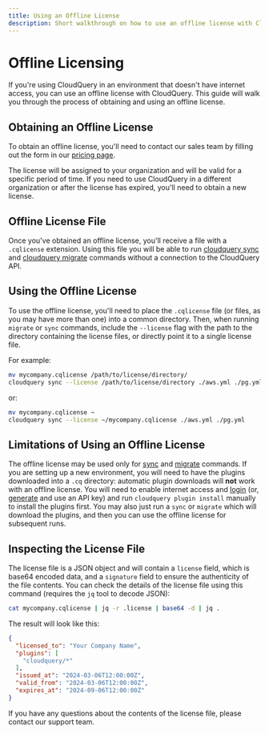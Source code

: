 ```yaml
---
title: Using an Offline License
description: Short walkthrough on how to use an offline license with CloudQuery
---
```


# Offline Licensing

If you're using CloudQuery in an environment that doesn't have internet access, you can use an offline license with CloudQuery.
This guide will walk you through the process of obtaining and using an offline license.

## Obtaining an Offline License

To obtain an offline license, you'll need to contact our sales team by filling out the form in our [pricing page](https://www.cloudquery.io/pricing).

The license will be assigned to your organization and will be valid for a specific period of time.
If you need to use CloudQuery in a different organization or after the license has expired, you'll need to obtain a new license.

## Offline License File

Once you've obtained an offline license, you'll receive a file with a `.cqlicense` extension.  Using this file you will be able to run [cloudquery sync](/docs/reference/cli/cloudquery_sync) and [cloudquery migrate](/docs/reference/cli/cloudquery_migrate) commands without a connection to the CloudQuery API. 

## Using the Offline License

To use the offline license, you'll need to place the `.cqlicense` file (or files, as you may have more than one) into a common directory.  Then, when running `migrate` or `sync` commands, include the `--license` flag with the path to the directory containing the license files, or directly point it to a single license file.

For example:

```bash
mv mycompany.cqlicense /path/to/license/directory/
cloudquery sync --license /path/to/license/directory ./aws.yml ./pg.yml
```

or:

```bash
mv mycompany.cqlicense ~
cloudquery sync --license ~/mycompany.cqlicense ./aws.yml ./pg.yml
````

## Limitations of Using an Offline License

The offline license may be used only for [sync](/docs/reference/cli/cloudquery_sync) and [migrate](/docs/reference/cli/cloudquery_migrate) commands.
If you are setting up a new environment, you will need to have the plugins downloaded into a `.cq` directory: automatic plugin downloads will **not** work with an offline license.
You will need to enable internet access and [login](/docs/reference/cli/cloudquery_login) (or, [generate](/docs/deployment/generate-api-key) and use an API key) and run `cloudquery plugin install` manually to install the plugins first. You may also just run a `sync` or `migrate` which will download the plugins, and then you can use the offline license for subsequent runs.

## Inspecting the License File

The license file is a JSON object and will contain a `license` field, which is base64 encoded data, and a `signature` field to ensure the authenticity of the file contents.
You can check the details of the license file using this command (requires the `jq` tool to decode JSON):

```bash
cat mycompany.cqlicense | jq -r .license | base64 -d | jq .
```

The result will look like this:

```json
{
  "licensed_to": "Your Company Name",
  "plugins": [
    "cloudquery/*"
  ],
  "issued_at": "2024-03-06T12:00:00Z",
  "valid_from": "2024-03-06T12:00:00Z",
  "expires_at": "2024-09-06T12:00:00Z"
}
```

If you have any questions about the contents of the license file, please contact our support team.
